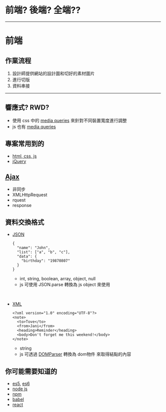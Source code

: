 # 前端? 後端? 全端??

---

# 前端
## 作業流程
  1. 設計師提供網站的設計圖和切好的素材圖片
  2. 進行切版
  3. 資料串接

---

## 響應式? RWD?
  * 使用 css 中的 [media queries](https://www.w3schools.com/css/css3_mediaqueries_ex.asp) 來針對不同裝置寬度進行調整
  * js 也有 [media queries](https://www.w3schools.com/howto/howto_js_media_queries.asp)

## 專案常用到的
* [html, css, js](https://www.w3schools.com/)
* [jQuery](https://api.jquery.com/)

## [Ajax](https://www.w3schools.com/js/js_ajax_intro.asp)
  * 非同步
  * XMLHttpRequest
  * rquest
  * response

## 資料交換格式
* [JSON](https://www.w3schools.com/js/js_json_intro.asp)

      {
        "name": "John",
        "list": ["a", "b", "c"],
        "data": {
          "birthday": "19870807"
        }
      }
  
  * int, string, boolean, array, object, null
  * js 可使用 JSON.parse 轉換為 js object 來使用
<br/>

* [XML](https://www.w3schools.com/xml/)

      <?xml version="1.0" encoding="UTF-8"?>
      <note>
        <to>Tove</to>
        <from>Jani</from>
        <heading>Reminder</heading>
        <body>Don't forget me this weekend!</body>
      </note>
  * string
  * js 可透過 [DOMParser](https://www.w3schools.com/xml/xml_dom.asp) 轉換為 dom物件 來取得結點的內容

## 你可能需要知道的
* [es5](https://www.w3schools.com/js/js_es5.asp), [es6](https://www.w3schools.com/js/js_es6.asp)
* [node js](https://nodejs.org/en/)
* [npm](https://www.npmjs.com/)
* [babel](https://babeljs.io/)
* [react](https://zh-hant.reactjs.org/)